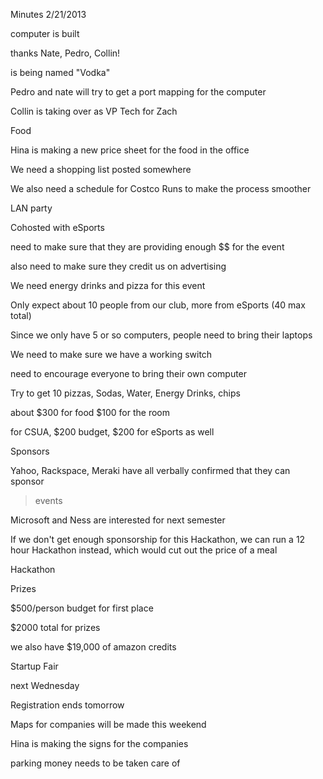 Minutes 2/21/2013

computer is built

thanks Nate, Pedro, Collin!

is being named "Vodka"

Pedro and nate will try to get a port mapping for the computer

Collin is taking over as VP Tech for Zach

Food

Hina is making a new price sheet for the food in the office

We need a shopping list posted somewhere

We also need a schedule for Costco Runs to make the process smoother

LAN party

Cohosted with eSports

need to make sure that they are providing enough \$\$ for the event

also need to make sure they credit us on advertising

We need energy drinks and pizza for this event

Only expect about 10 people from our club, more from eSports (40 max
total)

Since we only have 5 or so computers, people need to bring their laptops

We need to make sure we have a working switch

need to encourage everyone to bring their own computer

Try to get 10 pizzas, Sodas, Water, Energy Drinks, chips

about \$300 for food \$100 for the room

for CSUA, \$200 budget, \$200 for eSports as well

Sponsors

Yahoo, Rackspace, Meraki have all verbally confirmed that they can
sponsor

> events

Microsoft and Ness are interested for next semester

If we don't get enough sponsorship for this Hackathon, we can run a 12
hour Hackathon instead, which would cut out the price of a meal

Hackathon

Prizes

\$500/person budget for first place

\$2000 total for prizes

we also have \$19,000 of amazon credits

Startup Fair

next Wednesday

Registration ends tomorrow

Maps for companies will be made this weekend

Hina is making the signs for the companies

parking money needs to be taken care of
